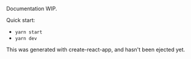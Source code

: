 Documentation WIP.

Quick start:

* `yarn start`
* `yarn dev`

This was generated with create-react-app, and hasn't been ejected yet.
